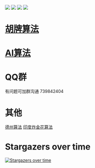 
[<img src="https://img.shields.io/github/license/esrrhs/majiang_algorithm">](https://github.com/esrrhs/majiang_algorithm)
[<img src="https://img.shields.io/github/languages/top/esrrhs/majiang_algorithm">](https://github.com/esrrhs/majiang_algorithm)
[<img src="https://img.shields.io/maven-central/v/com.github.esrrhs/majiang_algorithm">](https://github.com/esrrhs/majiang_algorithm)
[<img src="https://img.shields.io/github/workflow/status/esrrhs/majiang_algorithm/Java%20CI">](https://github.com/esrrhs/majiang_algorithm/actions)

# [胡牌算法](./hu.md)
# [AI算法](./ai.md)
# QQ群
有问题可加群沟通 739842404
# 其他
<a href="https://github.com/esrrhs/texas_algorithm">德州算法</a>
<a href="https://github.com/esrrhs/teenpatti_algorithm">印度炸金花算法</a>

# Stargazers over time

[![Stargazers over time](https://starchart.cc/esrrhs/majiang_algorithm.svg)](https://starchart.cc/esrrhs/majiang_algorithm)
      
